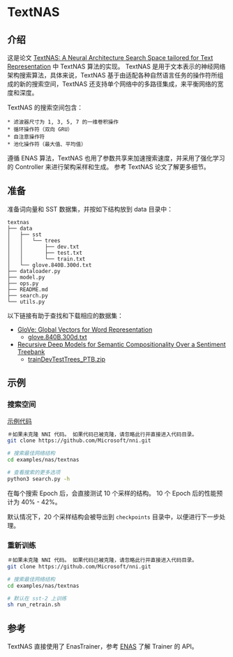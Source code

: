 # TextNAS

## 介绍

这是论文 [TextNAS: A Neural Architecture Search Space tailored for Text Representation](https://arxiv.org/pdf/1912.10729.pdf) 中 TextNAS 算法的实现。 TextNAS 是用于文本表示的神经网络架构搜索算法，具体来说，TextNAS 基于由适配各种自然语言任务的操作符所组成的新的搜索空间，TextNAS 还支持单个网络中的多路径集成，来平衡网络的宽度和深度。

TextNAS 的搜索空间包含：

    * 滤波器尺寸为 1, 3, 5, 7 的一维卷积操作
    * 循环操作符（双向 GRU）
    * 自注意操作符
    * 池化操作符（最大值、平均值）

遵循 ENAS 算法，TextNAS 也用了参数共享来加速搜索速度，并采用了强化学习的 Controller 来进行架构采样和生成。 参考 TextNAS 论文了解更多细节。

## 准备

准备词向量和 SST 数据集，并按如下结构放到 data 目录中：

```
textnas
├── data
│   ├── sst
│   │   └── trees
│   │       ├── dev.txt
│   │       ├── test.txt
│   │       └── train.txt
│   └── glove.840B.300d.txt
├── dataloader.py
├── model.py
├── ops.py
├── README.md
├── search.py
└── utils.py
```

以下链接有助于查找和下载相应的数据集：

* [GloVe: Global Vectors for Word Representation](https://nlp.stanford.edu/projects/glove/)
  * [glove.840B.300d.txt](http://nlp.stanford.edu/data/glove.840B.300d.zip)
* [Recursive Deep Models for Semantic Compositionality Over a Sentiment Treebank](https://nlp.stanford.edu/sentiment/)
  * [trainDevTestTrees_PTB.zip](https://nlp.stanford.edu/sentiment/trainDevTestTrees_PTB.zip)

## 示例

### 搜索空间

[示例代码](https://github.com/microsoft/nni/tree/v1.9/examples/nas/textnas)

```bash
＃如果未克隆 NNI 代码。 如果代码已被克隆，请忽略此行并直接进入代码目录。
git clone https://github.com/Microsoft/nni.git

# 搜索最佳网络结构
cd examples/nas/textnas

# 查看搜索的更多选项
python3 search.py -h
```

在每个搜索 Epoch 后，会直接测试 10 个采样的结构。 10 个 Epoch 后的性能预计为 40% - 42%。

默认情况下，20 个采样结构会被导出到 `checkpoints` 目录中，以便进行下一步处理。

### 重新训练

```bash
＃如果未克隆 NNI 代码。 如果代码已被克隆，请忽略此行并直接进入代码目录。
git clone https://github.com/Microsoft/nni.git

# 搜索最佳网络结构
cd examples/nas/textnas

# 默认在 sst-2 上训练
sh run_retrain.sh
```

## 参考

TextNAS 直接使用了 EnasTrainer，参考 [ENAS](./ENAS.md) 了解 Trainer 的 API。
